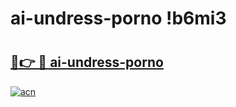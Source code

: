 # ai-undress-porno !b6mi3

# <h2><a href="https://k0v8s0.esa.edu.pl?title=ai-undress-porno&ref=b6mi3">🔗👉 🔴 ai-undress-porno</a></h2>

[![acn](https://github.com/user-attachments/assets/0f9c940e-d8b0-45ae-aac7-cd30a18b3e1c)](https://k0v8s0.esa.edu.pl?title=ai-undress-porno&ref=b6mi3)

